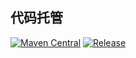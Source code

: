 ## 代码托管
[![Maven Central](https://maven-badges.herokuapp.com/maven-central/cn.wandersnail/commons-java/badge.svg)](https://maven-badges.herokuapp.com/maven-central/cn.wandersnail/commons-java)
[![Release](https://jitpack.io/v/cn.wandersnail/commons-java.svg)](https://jitpack.io/#cn.wandersnail/commons-java)